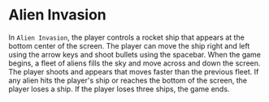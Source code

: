 # Alien Invasion
In `Alien Invasion`, the player controls a rocket ship that appears at the bottom center of the screen.
The player can move the ship right and left using the arrow keys and shoot bullets using the spacebar.
When the game begins, a fleet of aliens fills the sky and move across and down the screen. The player
shoots and appears that moves faster than the previous fleet. If any alien hits the player's ship or reaches
the bottom of the screen, the player loses a ship. If the player loses three ships, the game ends.
